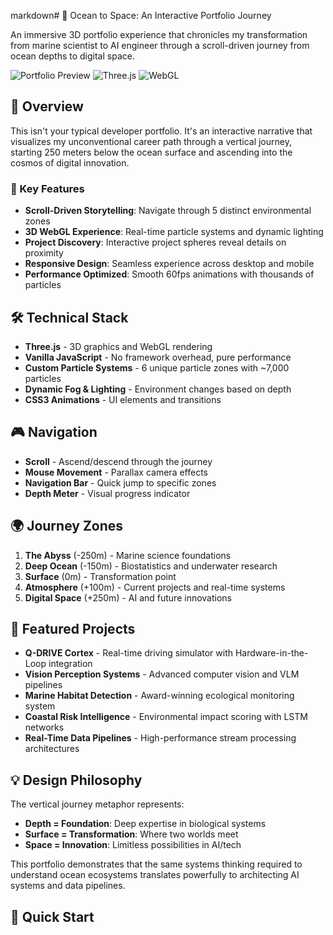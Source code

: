 markdown# 🌊 Ocean to Space: An Interactive Portfolio Journey

An immersive 3D portfolio experience that chronicles my transformation from marine scientist to AI engineer through a scroll-driven journey from ocean depths to digital space.

![Portfolio Preview](https://img.shields.io/badge/Status-Live-brightgreen)
![Three.js](https://img.shields.io/badge/Three.js-r128-black?logo=three.js)
![WebGL](https://img.shields.io/badge/WebGL-Powered-blue)

## 🎯 Overview

This isn't your typical developer portfolio. It's an interactive narrative that visualizes my unconventional career path through a vertical journey, starting 250 meters below the ocean surface and ascending into the cosmos of digital innovation.

### 🌟 Key Features

- **Scroll-Driven Storytelling**: Navigate through 5 distinct environmental zones
- **3D WebGL Experience**: Real-time particle systems and dynamic lighting
- **Project Discovery**: Interactive project spheres reveal details on proximity
- **Responsive Design**: Seamless experience across desktop and mobile
- **Performance Optimized**: Smooth 60fps animations with thousands of particles

## 🛠️ Technical Stack

- **Three.js** - 3D graphics and WebGL rendering
- **Vanilla JavaScript** - No framework overhead, pure performance
- **Custom Particle Systems** - 6 unique particle zones with ~7,000 particles
- **Dynamic Fog & Lighting** - Environment changes based on depth
- **CSS3 Animations** - UI elements and transitions

## 🎮 Navigation

- **Scroll** - Ascend/descend through the journey
- **Mouse Movement** - Parallax camera effects
- **Navigation Bar** - Quick jump to specific zones
- **Depth Meter** - Visual progress indicator

## 🌍 Journey Zones

1. **The Abyss** (-250m) - Marine science foundations
2. **Deep Ocean** (-150m) - Biostatistics and underwater research
3. **Surface** (0m) - Transformation point
4. **Atmosphere** (+100m) - Current projects and real-time systems
5. **Digital Space** (+250m) - AI and future innovations

## 🚀 Featured Projects

- **Q-DRIVE Cortex** - Real-time driving simulator with Hardware-in-the-Loop integration
- **Vision Perception Systems** - Advanced computer vision and VLM pipelines
- **Marine Habitat Detection** - Award-winning ecological monitoring system
- **Coastal Risk Intelligence** - Environmental impact scoring with LSTM networks
- **Real-Time Data Pipelines** - High-performance stream processing architectures

## 💡 Design Philosophy

The vertical journey metaphor represents:
- **Depth = Foundation**: Deep expertise in biological systems
- **Surface = Transformation**: Where two worlds meet
- **Space = Innovation**: Limitless possibilities in AI/tech

This portfolio demonstrates that the same systems thinking required to understand ocean ecosystems translates powerfully to architecting AI systems and data pipelines.

## 🏃 Quick Start
```bash
